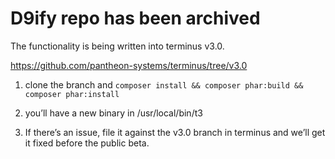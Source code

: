 # D9ify repo has been archived

The functionality is being written into terminus v3.0.

https://github.com/pantheon-systems/terminus/tree/v3.0

1. clone the branch and `composer install && composer phar:build && composer phar:install`

2. you’ll have a new binary in /usr/local/bin/t3

3. If there’s an issue, file it against the v3.0 branch in terminus and we’ll get it fixed before the public beta.

